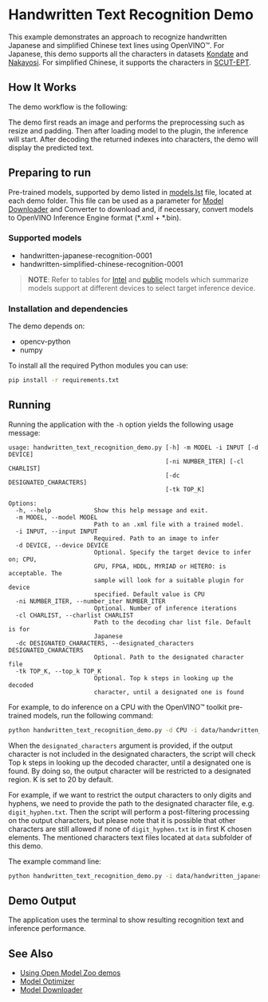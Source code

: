 # Handwritten Text Recognition Demo

This example demonstrates an approach to recognize handwritten Japanese and simplified Chinese text lines using OpenVINO™. For Japanese, this demo supports all the characters in datasets [Kondate](http://web.tuat.ac.jp/~nakagawa/database/en/kondate_about.html) and [Nakayosi](http://web.tuat.ac.jp/~nakagawa/database/en/about_nakayosi.html). For simplified Chinese, it supports the characters in [SCUT-EPT](https://github.com/HCIILAB/SCUT-EPT_Dataset_Release).

## How It Works

The demo workflow is the following:

The demo first reads an image and performs the preprocessing such as resize and padding. Then after loading model to the plugin, the inference will start. After decoding the returned indexes into characters, the demo will display the predicted text.

## Preparing to run

Pre-trained models, supported by demo listed in [models.lst](./models.lst) file, located at each demo folder.
This file can be used as a parameter for [Model Downloader](../../../tools/downloader/README.md) and Converter to download and, if necessary, convert models to OpenVINO Inference Engine format (\*.xml + \*.bin).

### Supported models

* handwritten-japanese-recognition-0001
* handwritten-simplified-chinese-recognition-0001

> **NOTE**: Refer to tables for [Intel](../../../models/intel/device_support.md) and [public](../../../models/public/device_support.md) models which summarize models support at different devices to select target inference device.

### Installation and dependencies

The demo depends on:

* opencv-python
* numpy

To install all the required Python modules you can use:

``` sh
pip install -r requirements.txt
```

## Running

Running the application with the `-h` option yields the following usage message:

```
usage: handwritten_text_recognition_demo.py [-h] -m MODEL -i INPUT [-d DEVICE]
                                            [-ni NUMBER_ITER] [-cl CHARLIST]
                                            [-dc DESIGNATED_CHARACTERS]
                                            [-tk TOP_K]

Options:
  -h, --help            Show this help message and exit.
  -m MODEL, --model MODEL
                        Path to an .xml file with a trained model.
  -i INPUT, --input INPUT
                        Required. Path to an image to infer
  -d DEVICE, --device DEVICE
                        Optional. Specify the target device to infer on; CPU,
                        GPU, FPGA, HDDL, MYRIAD or HETERO: is acceptable. The
                        sample will look for a suitable plugin for device
                        specified. Default value is CPU
  -ni NUMBER_ITER, --number_iter NUMBER_ITER
                        Optional. Number of inference iterations
  -cl CHARLIST, --charlist CHARLIST
                        Path to the decoding char list file. Default is for
                        Japanese
  -dc DESIGNATED_CHARACTERS, --designated_characters DESIGNATED_CHARACTERS
                        Optional. Path to the designated character file
  -tk TOP_K, --top_k TOP_K
                        Optional. Top k steps in looking up the decoded
                        character, until a designated one is found
```

For example, to do inference on a CPU with the OpenVINO&trade; toolkit pre-trained models, run the following command:

```sh
python handwritten_text_recognition_demo.py -d CPU -i data/handwritten_japanese_test.png -m <path_to_model>/model.xml
```

When the `designated_characters` argument is provided, if the output character is not included in the designated characters, the script will check Top k steps in looking up the decoded character, until a designated one is found. By doing so, the output character will be restricted to a designated region. K is set to 20 by default.

For example, if we want to restrict the output characters to only digits and hyphens, we need to provide the path to the designated character file, e.g. `digit_hyphen.txt`. Then the script will perform a post-filtering processing on the output characters, but please note that it is possible that other characters are still allowed if none of `digit_hyphen.txt` is in first K chosen elements. The mentioned characters text files located at `data` subfolder of this demo.

The example command line:

```sh
python handwritten_text_recognition_demo.py -i data/handwritten_japanese_test.png -m <path_to_model>/model.xml -dc data/digit_hyphen.txt
```

## Demo Output

The application uses the terminal to show resulting recognition text and inference performance.

## See Also

* [Using Open Model Zoo demos](../../README.md)
* [Model Optimizer](https://docs.openvinotoolkit.org/latest/_docs_MO_DG_Deep_Learning_Model_Optimizer_DevGuide.html)
* [Model Downloader](../../../tools/downloader/README.md)
